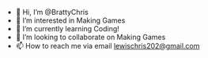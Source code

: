- 👋 Hi, I’m @BrattyChris
- 👀 I’m interested in Making Games
- 🌱 I’m currently learning Coding!
- 💞️ I’m looking to collaborate on Making Games
- 📫 How to reach me via email lewischris202@gmail.com

<!---
BrattyChris/BrattyChris is a ✨ special ✨ repository because its `README.md` (this file) appears on your GitHub profile.
You can click the Preview link to take a look at your changes.
--->
